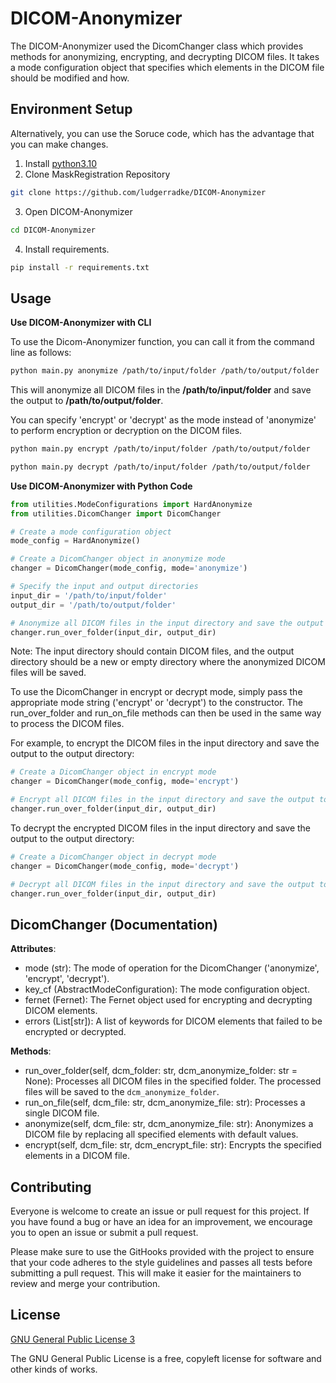 # DICOM-Anonymizer
The DICOM-Anonymizer used the DicomChanger class which provides methods for anonymizing, encrypting, and decrypting DICOM files. It takes a mode configuration object that specifies which elements in the DICOM file should be modified and how.

## Environment Setup

Alternatively, you can use the Soruce code, which has the advantage that you can make changes.

1. Install [python3.10](https://www.python.org/downloads/release/python-3100/)
2. Clone MaskRegistration Repository
 ```bash
git clone https://github.com/ludgerradke/DICOM-Anonymizer
 ```
3. Open DICOM-Anonymizer
 ```bash
cd DICOM-Anonymizer
 ```
4. Install requirements.
 ```bash
 pip install -r requirements.txt
 ```

## Usage

**Use DICOM-Anonymizer with CLI**

To use the Dicom-Anonymizer function, you can call it from the command line as follows:

````bash
python main.py anonymize /path/to/input/folder /path/to/output/folder
````

This will anonymize all DICOM files in the **/path/to/input/folder** and save the output to **/path/to/output/folder**.

You can specify 'encrypt' or 'decrypt' as the mode instead of 'anonymize' to perform encryption or decryption on the DICOM files.

````bash
python main.py encrypt /path/to/input/folder /path/to/output/folder
````

````bash
python main.py decrypt /path/to/input/folder /path/to/output/folder
````

**Use DICOM-Anonymizer with Python Code**

````python
from utilities.ModeConfigurations import HardAnonymize
from utilities.DicomChanger import DicomChanger

# Create a mode configuration object
mode_config = HardAnonymize()

# Create a DicomChanger object in anonymize mode
changer = DicomChanger(mode_config, mode='anonymize')

# Specify the input and output directories
input_dir = '/path/to/input/folder'
output_dir = '/path/to/output/folder'

# Anonymize all DICOM files in the input directory and save the output to the output directory
changer.run_over_folder(input_dir, output_dir)
````
Note: The input directory should contain DICOM files, and the output directory should be a new or empty directory where the anonymized DICOM files will be saved.

To use the DicomChanger in encrypt or decrypt mode, simply pass the appropriate mode string ('encrypt' or 'decrypt') to the constructor. The run_over_folder and run_on_file methods can then be used in the same way to process the DICOM files.

For example, to encrypt the DICOM files in the input directory and save the output to the output directory:

````python
# Create a DicomChanger object in encrypt mode
changer = DicomChanger(mode_config, mode='encrypt')

# Encrypt all DICOM files in the input directory and save the output to the output directory
changer.run_over_folder(input_dir, output_dir)
````

To decrypt the encrypted DICOM files in the input directory and save the output to the output directory:

```python
# Create a DicomChanger object in decrypt mode
changer = DicomChanger(mode_config, mode='decrypt')

# Decrypt all DICOM files in the input directory and save the output to the output directory
changer.run_over_folder(input_dir, output_dir)
```


## DicomChanger (Documentation)

**Attributes**:

- mode (str): The mode of operation for the DicomChanger ('anonymize', 'encrypt', 'decrypt').
- key_cf (AbstractModeConfiguration): The mode configuration object.
- fernet (Fernet): The Fernet object used for encrypting and decrypting DICOM elements.
- errors (List[str]): A list of keywords for DICOM elements that failed to be encrypted or decrypted.

**Methods**:

- run_over_folder(self, dcm_folder: str, dcm_anonymize_folder: str = None): Processes all DICOM files in the specified folder. The processed files will be saved to the `dcm_anonymize_folder`.
- run_on_file(self, dcm_file: str, dcm_anonymize_file: str): Processes a single DICOM file.
- anonymize(self, dcm_file: str, dcm_anonymize_file: str): Anonymizes a DICOM file by replacing all specified elements with default values.
- encrypt(self, dcm_file: str, dcm_encrypt_file: str): Encrypts the specified elements in a DICOM file.

## Contributing

Everyone is welcome to create an issue or pull request for this project. If you have found a bug or have an idea for an improvement, we encourage you to open an issue or submit a pull request.

Please make sure to use the GitHooks provided with the project to ensure that your code adheres to the style guidelines and passes all tests before submitting a pull request. This will make it easier for the maintainers to review and merge your contribution.

## License
[GNU General Public License 3](https://www.gnu.org/licenses/gpl-3.0.html)

The GNU General Public License is a free, copyleft license for software and other kinds of works.
